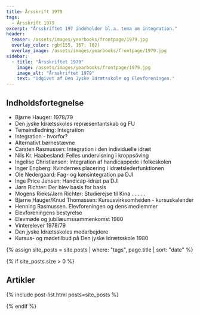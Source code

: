 ```yaml
---
title: Årsskrift 1979
tags:
  - Årsskrift 1979
excerpt: "Årsskriftet 197 indeholder bl.a. tema om integration."
header:
  teaser: /assets/images/yearbooks/frontpage/1979.jpg
  overlay_color: rgb(155, 167, 102)
  overlay_image: /assets/images/yearbooks/frontpage/1979.jpg
sidebar:
  - title: "Årsskriftet 1979"
    image: /assets/images/yearbooks/frontpage/1979.jpg
    image_alt: "Årsskriftet 1979"
    text: "Udgivet af Den Jyske Idrætsskole og Elevforeningen."
---
```


## Indholdsfortegnelse

- Bjarne Hauger: 1978/79
- Den jyske Idrætsskoles repræsentantskab og FU
- Temaindledning: Integration
- Integration - hvorfor?
- Alternativt børnestævne
- Carsten Rasmussen: Integration i den individuelle idræt
- Nils Kr. Haabesland: Felles undervisning i kroppsöving
- Ingelise Christiansen: Integration af handicappede i folkeskolen
- Inger Engberg: Kvindernes placering i idrætslederfunktionen
- Ole Nedergaard: Fag- og kønsintegration pa DJI
- Inge Price Jensen: Handicap-idræt pa DJI
- Jørn Richter: Der blev basis for basis
- Mogens Rieks/Jørn Richter: Studierejse til Kina ....... .
- Bjarne Hauger/Knud Thomassen: Kursusvirksomheden - kursuskalender
- Henning Rasmussen. Elevforeningen og dens medlemmer
- Elevforeningens bestyrelse
- Elevmøde og jubilæumssammenkomst 1980
- Vinterelever 1978/79
- Den jyske Idrætsskoles medarbejdere
- Kursus- og mødetilbud på Den jyske Idrætsskole 1980

{% assign site_posts = site.posts | where: "tags", page.title | sort: "date" %}

{% if site_posts.size > 0 %}

## Artikler

{% include post-list.html posts=site_posts %}

{% endif %}
